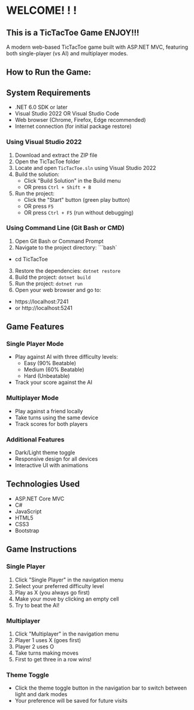 # WELCOME! ! !
## This is a TicTacToe Game ENJOY!!!

A modern web-based TicTacToe game built with ASP.NET MVC, featuring both single-player (vs AI) and multiplayer modes.

## How to Run the Game:

## System Requirements
- .NET 6.0 SDK or later
- Visual Studio 2022 OR Visual Studio Code
- Web browser (Chrome, Firefox, Edge recommended)
- Internet connection (for initial package restore)

### Using Visual Studio 2022
1. Download and extract the ZIP file
2. Open the TicTacToe folder
3. Locate and open `TicTacToe.sln` using Visual Studio 2022
4. Build the solution:
   - Click "Build Solution" in the Build menu
   - OR press `Ctrl + Shift + B`
5. Run the project:
   - Click the "Start" button (green play button)
   - OR press `F5`
   - OR press `Ctrl + F5` (run without debugging)

### Using Command Line (Git Bash or CMD)
1. Open Git Bash or Command Prompt
2. Navigate to the project directory:
```bash`
- cd TicTacToe
3. Restore the dependencies: `dotnet restore`
4. Build the project: `dotnet build`
5. Run the project: `dotnet run`
6. Open your web browser and go to:
- https://localhost:7241
- or http://localhost:5241

## Game Features
### Single Player Mode
- Play against AI with three difficulty levels:
  - Easy (90% Beatable)
  - Medium (60% Beatable)
  - Hard (Unbeatable)
- Track your score against the AI
### Multiplayer Mode
- Play against a friend locally
- Take turns using the same device
- Track scores for both players
### Additional Features
- Dark/Light theme toggle
- Responsive design for all devices
- Interactive UI with animations
## Technologies Used
- ASP.NET Core MVC
- C#
- JavaScript
- HTML5
- CSS3
- Bootstrap
## Game Instructions
### Single Player
1. Click "Single Player" in the navigation menu
2. Select your preferred difficulty level
3. Play as X (you always go first)
4. Make your move by clicking an empty cell
5. Try to beat the AI!
### Multiplayer
1. Click "Multiplayer" in the navigation menu
2. Player 1 uses X (goes first)
3. Player 2 uses O
4. Take turns making moves
5. First to get three in a row wins!
### Theme Toggle
- Click the theme toggle button in the navigation bar to switch between light and dark modes
- Your preference will be saved for future visits

